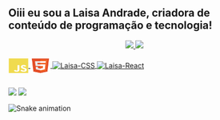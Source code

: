 ## Oiii eu sou a Laisa Andrade, criadora de conteúdo de programação e tecnologia!
<div align="center">
  <a href="https://github.com/LaisaCCAndrade">
  <img height="150em" src="https://github-readme-stats.vercel.app/api?username=LaisaCCAndrade&show_icons=true&theme=dracula&include_all_commits=true&count_private=true"/>
  <img height="150em" src="https://github-readme-stats.vercel.app/api/top-langs/?username=LaisaCCAndrade&layout=compact&langs_count=7&theme=dracula"/>
</div>
<div style="display: inline_block"><br>
  <img align="center" alt="Laisa-Js" height="30" width="40" src="https://raw.githubusercontent.com/devicons/devicon/master/icons/javascript/javascript-plain.svg">
 <img align="center" alt="Laisa-HTML" height="30" width="40" src="https://raw.githubusercontent.com/devicons/devicon/master/icons/html5/html5-original.svg">
  <img align="center" alt="Laisa-CSS" height="30" width="40" src="https://cdn.jsdelivr.net/gh/devicons/devicon@v2.15.1/devicon.min.css">
  <img align="center" alt="Laisa-React" height="30" width="40" src="https://raw.githubusercontent.com/devicons/devicon/master/icons/react/css3-original.svg">
<!--   <img align="right" alt="Laisa-pic" height="150" style="border-radius:50px;" src="https://media.discordapp.net/attachments/639956127056134178/890373478988013628/Publicacoes_Instagram_1_1.png?width=676&height=676"> -->
</div>
  
  ##
 
<div> 
 <a href="https://www.instagram.com/laisaandrade26/" target="_blank"><img src="https://img.shields.io/badge/-Instagram-%23E4405F?style=for-the-badge&logo=instagram&logoColor=white" target="_blank"></a>
 	<a href="https://www.linkedin.com/in/laisa-c-c-andrade-9760bb131/" target="_blank"><img src="https://img.shields.io/badge/-LinkedIn-%230077B5?style=for-the-badge&logo=linkedin&logoColor=white" target="_blank"></a> 
 </div>
  
  
  ![Snake animation](https://github.com/LaisaCCAndrade/LaisaCCAndrade/blob/output/github-contribution-grid-snake.svg)
 

